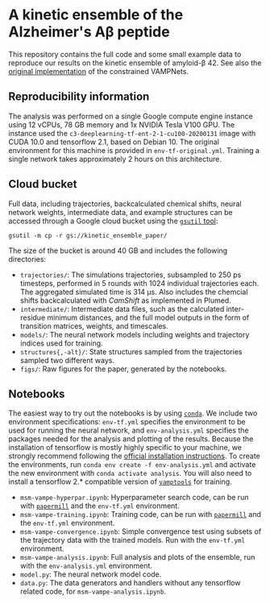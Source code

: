 # A kinetic ensemble of the Alzheimer's Aβ peptide

This repository contains the full code and some small example data to reproduce our results on the kinetic ensemble of amyloid-β 42. See also the [original implementation](https://github.com/markovmodel/deep_rev_msm) of the constrained VAMPNets.

## Reproducibility information
The analysis was performed on a single Google compute engine instance using 12 vCPUs, 78 GB memory and 1x NVIDIA Tesla V100 GPU. The instance used the `c3-deeplearning-tf-ent-2-1-cu100-20200131` image with CUDA 10.0 and tensorflow 2.1, based on Debian 10. The original environment for this machine is provided in `env-tf-original.yml`. Training a single network takes approximately 2 hours on this architecture.

## Cloud bucket
Full data, including trajectories, backcalculated chemical shifts, neural network weights, intermediate data, and example structures can be accessed through a Google cloud bucket using the [`gsutil` tool](https://cloud.google.com/storage/docs/quickstart-gsutil):

`gsutil -m cp -r gs://kinetic_ensemble_paper/`

The size of the bucket is around 40 GB and includes the following directories:

- `trajectories/`: The simulations trajectories, subsampled to 250 ps timesteps, performed in 5 rounds with 1024 individual trajectories each. The aggregated simulated time is 314 µs. Also includes the chemcial shifts backcalculated with *CamShift* as implemented in Plumed.
- `intermediate/`: Intermediate data files, such as the calculated inter-residue minimum distances, and the full model outputs in the form of transition matrices, weights, and timescales.
- `models/`: The neural network models including weights and trajectory indices used for training.
- `structures{,-alt}/`: State structures sampled from the trajectories sampled two different ways.
- `figs/`: Raw figures for the paper, generated by the notebooks.

## Notebooks
The easiest way to try out the notebooks is by using [`conda`](https://www.anaconda.com/products/individual). We include two environment specifications: `env-tf.yml` specifies the environment to be used for running the neural network, and `env-analysis.yml` specifies the packages needed for the analysis and plotting of the results. Because the installation of tensorflow is mostly highly specific to your machine, we strongly recommend following the [official installation instructions](https://www.tensorflow.org/install). To create the environments, run `conda env create -f env-analysis.yml` and activate the new environment with `conda activate analysis`. You will also need to install a tensorflow 2.* compatible version of [`vamptools`](https://github.com/tlhr/deeptime/tree/master/vampnet) for training.

- `msm-vampe-hyperpar.ipynb`: Hyperparameter search code, can be run with [`papermill`](https://papermill.readthedocs.io/en/latest/) and the `env-tf.yml` environment.
- `msm-vampe-training.ipynb`: Training code, can be run with [`papermill`](https://papermill.readthedocs.io/en/latest/) and the `env-tf.yml` environment.
- `msm-vampe-convergence.ipynb`: Simple convergence test using subsets of the trajectory data with the trained models. Run with the `env-tf.yml` environment.
- `msm-vampe-analysis.ipynb`: Full analysis and plots of the ensemble, run with the `env-analysis.yml` environment.
- `model.py`: The neural network model code.
- `data.py`: The data generators and handlers without any tensorflow related code, for `msm-vampe-analysis.ipynb`.
